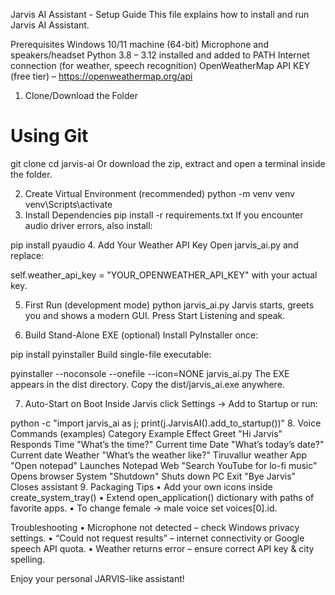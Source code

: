 Jarvis AI Assistant - Setup Guide
This file explains how to install and run Jarvis AI Assistant.

Prerequisites
Windows 10/11 machine (64-bit)
Microphone and speakers/headset
Python 3.8 – 3.12 installed and added to PATH
Internet connection (for weather, speech recognition)
OpenWeatherMap API KEY (free tier) – https://openweathermap.org/api
1. Clone/Download the Folder
# Using Git
git clone <repository-url>
cd jarvis-ai
Or download the zip, extract and open a terminal inside the folder.

2. Create Virtual Environment (recommended)
python -m venv venv
venv\Scripts\activate
3. Install Dependencies
pip install -r requirements.txt
If you encounter audio driver errors, also install:

pip install pyaudio
4. Add Your Weather API Key
Open jarvis_ai.py and replace:

self.weather_api_key = "YOUR_OPENWEATHER_API_KEY"
with your actual key.

5. First Run (development mode)
python jarvis_ai.py
Jarvis starts, greets you and shows a modern GUI. Press Start Listening and speak.

6. Build Stand-Alone EXE (optional)
Install PyInstaller once:

pip install pyinstaller
Build single-file executable:

pyinstaller --noconsole --onefile --icon=NONE jarvis_ai.py
The EXE appears in the dist directory. Copy the dist/jarvis_ai.exe anywhere.

7. Auto-Start on Boot
Inside Jarvis click Settings → Add to Startup or run:

python -c "import jarvis_ai as j; print(j.JarvisAI().add_to_startup())"
8. Voice Commands (examples)
Category	Example	Effect
Greet	"Hi Jarvis"	Responds
Time	"What’s the time?"	Current time
Date	"What’s today’s date?"	Current date
Weather	"What’s the weather like?"	Tiruvallur weather
App	"Open notepad"	Launches Notepad
Web	"Search YouTube for lo-fi music"	Opens browser
System	"Shutdown"	Shuts down PC
Exit	"Bye Jarvis"	Closes assistant
9. Packaging Tips
• Add your own icons inside create_system_tray() • Extend open_application() dictionary with paths of favorite apps. • To change female → male voice set voices[0].id.

Troubleshooting
• Microphone not detected – check Windows privacy settings. • “Could not request results” – internet connectivity or Google speech API quota. • Weather returns error – ensure correct API key & city spelling.

Enjoy your personal JARVIS-like assistant!
